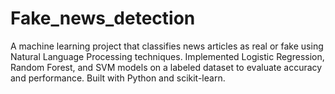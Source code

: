 # Fake_news_detection
A machine learning project that classifies news articles as real or fake using Natural Language Processing techniques. Implemented Logistic Regression, Random Forest, and SVM models on a labeled dataset to evaluate accuracy and performance. Built with Python and scikit-learn.
